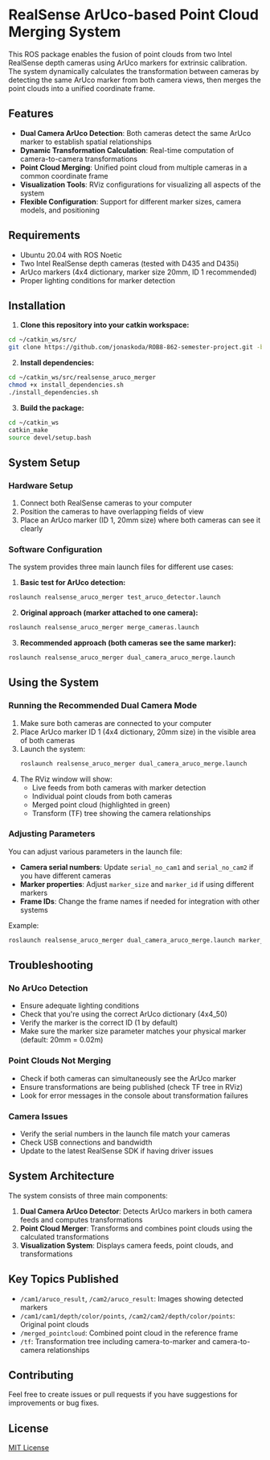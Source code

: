 # RealSense ArUco-based Point Cloud Merging System

This ROS package enables the fusion of point clouds from two Intel RealSense depth cameras using ArUco markers for extrinsic calibration. The system dynamically calculates the transformation between cameras by detecting the same ArUco marker from both camera views, then merges the point clouds into a unified coordinate frame.

## Features

- **Dual Camera ArUco Detection**: Both cameras detect the same ArUco marker to establish spatial relationships
- **Dynamic Transformation Calculation**: Real-time computation of camera-to-camera transformations
- **Point Cloud Merging**: Unified point cloud from multiple cameras in a common coordinate frame
- **Visualization Tools**: RViz configurations for visualizing all aspects of the system
- **Flexible Configuration**: Support for different marker sizes, camera models, and positioning

## Requirements

- Ubuntu 20.04 with ROS Noetic
- Two Intel RealSense depth cameras (tested with D435 and D435i)
- ArUco markers (4x4 dictionary, marker size 20mm, ID 1 recommended)
- Proper lighting conditions for marker detection

## Installation

1. **Clone this repository into your catkin workspace:**

```bash
cd ~/catkin_ws/src/
git clone https://github.com/jonaskoda/ROB8-862-semester-project.git -b pointcloud-merging realsense_aruco_merger
```

2. **Install dependencies:**

```bash
cd ~/catkin_ws/src/realsense_aruco_merger
chmod +x install_dependencies.sh
./install_dependencies.sh
```

3. **Build the package:**

```bash
cd ~/catkin_ws
catkin_make
source devel/setup.bash
```

## System Setup

### Hardware Setup

1. Connect both RealSense cameras to your computer
2. Position the cameras to have overlapping fields of view
3. Place an ArUco marker (ID 1, 20mm size) where both cameras can see it clearly

### Software Configuration

The system provides three main launch files for different use cases:

1. **Basic test for ArUco detection:**
```bash
roslaunch realsense_aruco_merger test_aruco_detector.launch
```

2. **Original approach (marker attached to one camera):**
```bash
roslaunch realsense_aruco_merger merge_cameras.launch
```

3. **Recommended approach (both cameras see the same marker):**
```bash
roslaunch realsense_aruco_merger dual_camera_aruco_merge.launch
```

## Using the System

### Running the Recommended Dual Camera Mode

1. Make sure both cameras are connected to your computer
2. Place ArUco marker ID 1 (4x4 dictionary, 20mm size) in the visible area of both cameras
3. Launch the system:
   ```bash
   roslaunch realsense_aruco_merger dual_camera_aruco_merge.launch
   ```
4. The RViz window will show:
   - Live feeds from both cameras with marker detection
   - Individual point clouds from both cameras
   - Merged point cloud (highlighted in green)
   - Transform (TF) tree showing the camera relationships

### Adjusting Parameters

You can adjust various parameters in the launch file:

- **Camera serial numbers**: Update `serial_no_cam1` and `serial_no_cam2` if you have different cameras
- **Marker properties**: Adjust `marker_size` and `marker_id` if using different markers
- **Frame IDs**: Change the frame names if needed for integration with other systems

Example:
```bash
roslaunch realsense_aruco_merger dual_camera_aruco_merge.launch marker_size:=0.03 marker_id:=2
```

## Troubleshooting

### No ArUco Detection

- Ensure adequate lighting conditions
- Check that you're using the correct ArUco dictionary (4x4_50)
- Verify the marker is the correct ID (1 by default)
- Make sure the marker size parameter matches your physical marker (default: 20mm = 0.02m)

### Point Clouds Not Merging

- Check if both cameras can simultaneously see the ArUco marker
- Ensure transformations are being published (check TF tree in RViz)
- Look for error messages in the console about transformation failures

### Camera Issues

- Verify the serial numbers in the launch file match your cameras
- Check USB connections and bandwidth
- Update to the latest RealSense SDK if having driver issues

## System Architecture

The system consists of three main components:

1. **Dual Camera ArUco Detector**: Detects ArUco markers in both camera feeds and computes transformations
2. **Point Cloud Merger**: Transforms and combines point clouds using the calculated transformations
3. **Visualization System**: Displays camera feeds, point clouds, and transformations

## Key Topics Published

- `/cam1/aruco_result`, `/cam2/aruco_result`: Images showing detected markers
- `/cam1/cam1/depth/color/points`, `/cam2/cam2/depth/color/points`: Original point clouds
- `/merged_pointcloud`: Combined point cloud in the reference frame
- `/tf`: Transformation tree including camera-to-marker and camera-to-camera relationships

## Contributing

Feel free to create issues or pull requests if you have suggestions for improvements or bug fixes.

## License

[MIT License](LICENSE)